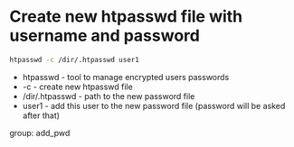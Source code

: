 # Create new htpasswd file with username and password

```bash
htpasswd -c /dir/.htpasswd user1
```

- htpasswd - tool to manage encrypted users passwords
- -c - create new htpasswd file
- /dir/.htpasswd - path to the new password file
- user1 - add this user to the new password file (password will be asked after that)

group: add_pwd
